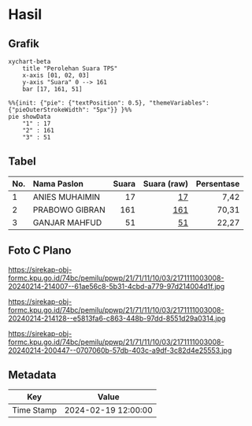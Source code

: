 # Hasil

## Grafik

```mermaid
xychart-beta
    title "Perolehan Suara TPS"
    x-axis [01, 02, 03]
    y-axis "Suara" 0 --> 161
    bar [17, 161, 51]
```

```mermaid
%%{init: {"pie": {"textPosition": 0.5}, "themeVariables": {"pieOuterStrokeWidth": "5px"}} }%%
pie showData
    "1" : 17
    "2" : 161
    "3" : 51
```

## Tabel

| No. | Nama Paslon    | Suara | Suara (raw) | Persentase |
|:--- |:-------------- | -----:| -----------:| ----------:|
| 1   | ANIES MUHAIMIN | 17    | [17][p-1]   | 7,42       |
| 2   | PRABOWO GIBRAN | 161   | [161][p-2]  | 70,31      |
| 3   | GANJAR MAHFUD  | 51    | [51][p-3]   | 22,27      |


[p-1]: https://github.com/gigit-pemilu/pemilu-2024-21-kepulauan-riau/blob/main/pilpres/hitung-suara/sub/21-kepulauan-riau/sub/71-kota-batam/sub/11-sagulung/sub/1003-sungai-lekop/sub/008-tps/sub/paslon-1.txt
[p-2]: https://github.com/gigit-pemilu/pemilu-2024-21-kepulauan-riau/blob/main/pilpres/hitung-suara/sub/21-kepulauan-riau/sub/71-kota-batam/sub/11-sagulung/sub/1003-sungai-lekop/sub/008-tps/sub/paslon-2.txt
[p-3]: https://github.com/gigit-pemilu/pemilu-2024-21-kepulauan-riau/blob/main/pilpres/hitung-suara/sub/21-kepulauan-riau/sub/71-kota-batam/sub/11-sagulung/sub/1003-sungai-lekop/sub/008-tps/sub/paslon-3.txt

## Foto C Plano

https://sirekap-obj-formc.kpu.go.id/74bc/pemilu/ppwp/21/71/11/10/03/2171111003008-20240214-214007--61ae56c8-5b31-4cbd-a779-97d214004d1f.jpg

https://sirekap-obj-formc.kpu.go.id/74bc/pemilu/ppwp/21/71/11/10/03/2171111003008-20240214-214128--e5813fa6-c863-448b-97dd-8551d29a0314.jpg

https://sirekap-obj-formc.kpu.go.id/74bc/pemilu/ppwp/21/71/11/10/03/2171111003008-20240214-200447--0707060b-57db-403c-a9df-3c82d4e25553.jpg


## Metadata

| Key        | Value               |
| ---------- | ------------------- |
| Time Stamp | 2024-02-19 12:00:00 |



